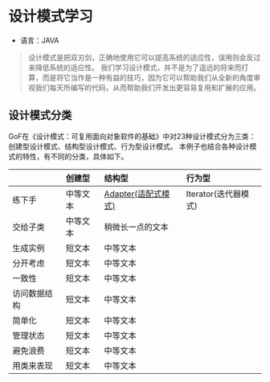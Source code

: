 # 设计模式学习
- 语言：JAVA
> 设计模式是把双刃剑，正确地使用它可以提高系统的适应性，误用则会反过来降低系统的适应性。
> 我们学习设计模式，并不是为了遥远的将来而打算，而是将它当作是一种有益的技巧，因为它可以帮助我们从全新的角度审视我们每天所编写的代码，从而帮助我们开发出更容易复用和扩展的应用。

## 设计模式分类
GoF在《设计模式：可复用面向对象软件的基础》中对23种设计模式分为三类：创建型设计模式、结构型设计模式、行为型设计模式。
本例子也结合各种设计模式的特性，有不同的分类，具体如下。

|          | 创建型   | 结构型               | 行为型               |
| :------- | :------- | :------------------- | :------------------- |
| 练下手   | 中等文本 | [Adapter(适配式模式)](https://www.baidu.com/)  | Iterator(迭代器模式) |
| 交给子类 | 中等文本 | 稍微长一点的文本     |                      |
| 生成实例 | 短文本   | 中等文本  |        |
| 分开考虑 | 短文本   | 中等文本  |        |
| 一致性   | 短文本   | 中等文本  |        |
| 访问数据结构 | 短文本   | 中等文本  |        |
| 简单化   | 短文本   | 中等文本  |        |
| 管理状态 | 短文本   | 中等文本  |        |
| 避免浪费 | 短文本   | 中等文本  |        |
| 用类来表现 | 短文本   | 中等文本  |        |